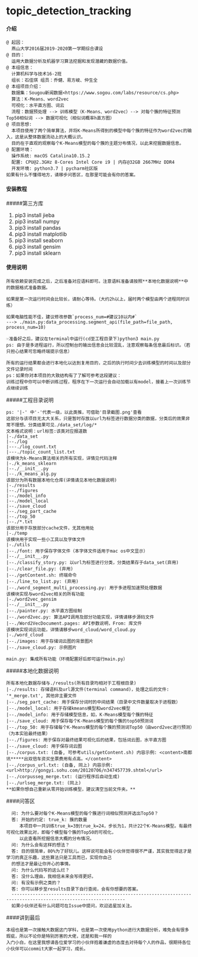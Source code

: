 # topic_detection_tracking

#### 介绍
    @ 起因：
      燕山大学2016届2019-2020第一学期综合课设
    @ 目的：
      运用大数据分析及机器学习算法挖掘和发现潜藏的数据价值。
    @ 本组信息：
      计算机科学与技术16-2班
      组长：石佳琪 组员：乔健、易方峻、仲生全
    @ 本组项目介绍：
      数据集：Sougou新闻数据<https://www.sogou.com/labs/resource/cs.php>
      算法：K-Means、word2vec
      可视化：水平直方图、词云
      流程：数据预处理 --> 训练模型（K-Means、word2vec）--> 对每个簇的特征预测Top50相似词 --> 数据可视化（相似词概率h直方图）
    @ 项目思想:
      本项目使用了两个简单算法，并将K-Means所得到的模型中每个簇的特征作为word2vec的输入，这是从整体数据流动上的大概认识。
      目的在于直观的观察每个K-Means模型的每个簇的主题分布情况，以此来挖掘数据信息。
    @ 配置环境：
      操作系统: macOS Catalina10.15.2
      配置: CPU@2.3GHz 8-Cores Intel Core i9 | 内存@32GB 2667MHz DDR4
      开发环境: python3.7 | pycharm社区版
    如果有什么不懂得地方，请移步问答区，在那里可能会有你的答案。
      
          
#### 安装教程

#####第三方库


1.  pip3 install jieba
2.  pip3 install numpy
3.  pip3 install pandas
4.  pip3 install matplotlib
5.  pip3 install seaborn
6.  pip3 install gensim
7.  pip3 install sklearn

#### 使用说明
    
    
    所有依赖安装完成之后，之后准备对应语料即可。注意语料准备请按照**本地化数据说明**中的数据格式准备数据。
    
    如果是第一次运行时间会比较长，请耐心等待。（大约2h以上，届时两个模型由两个进程同时训练）
    
    如果电脑性能不佳，建议修改参数`process_num=#建议10以内#`
    ---> ./main.py:data_processing.segment_api(file_path=file_path, process_num=10)
    
    ☞准备好之后，建议在terminal中运行(cd至工程目录下)python3 main.py
    ps: 由于是多进程运行，所以控制台的输出信息会比较混乱，注意观察每条信息最后标识。（若只担心结果可忽略终端提示信息）
    
    所有的运行结果都会进行本地化以达到复用目的，之后的执行时间少去训练模型的时间以及部分文件记录时间
    ps：如果你对本项目的大致结构有了了解可参考这段建议：
    训练过程中你可以中断训练过程，程序在下一次运行会自动加载以有model，接着上一次训练节点继续训练
    
    
#####工程目录说明
    
    
    ps: '|-' 中'-'代表一级，以此类推，可借助'目录截图.png'查看
    这部分与该项目无太大关系，只是暂时存放以url为标签进行数据分类的数据，分类后的效果非常不理想。分类结果可见./data_set/log/*
    文本格式说明：url标签:该类对应报道数
    |-./data_set
    |--./log
    |---./log_count.txt
    |---./topic_count_list.txt
    该模块为k-Means算法相关的所有实现，详情见代码注释
    |-./k_means_sklearn
    |--./__init__.py
    |--./k_means_alg.py
    该部分为所有数据本地化仓库(详情请见本地化数据说明)
    |-./results
    |--./figures
    |--./model_info
    |--./model_local
    |--./save_cloud
    |--./seg_part_cache
    |--./top_50
    |--./*.txt
    该部分用于存放部分cache文件，无其他用处
    |-./temp
    该模块用于实现一些小工具以及字体文件
    |-./utils
    |--./font: 用于保存字体文件（本字体文件适用于mac os中文显示）
    |--./__init__.py
    |--./classify_story.py: 以url为标签进行分类，分类结果存于data_set(弃用)
    |--./clear_file.py: (弃用)
    |--./getContent.sh: 终端命令
    |--./line_to_list.py: (弃用)
    |--./word_segment_multi_processing.py: 用于多进程加速预处理数据 
    该模块实现与word2vec相关的所有功能
    |-./word2vec_gensim
    |--./__init__.py
    |--./painter.py: 水平直方图绘制
    |--./word2vec.py: 算法API调用及部分功能实现，详情请移步源码文件
    |--./Word2VecDocument.pages: API参数说明，From: 库文件
    该模块实现词云功能，详情请移步word_cloud/word_cloud.py
    |-./word_cloud
    |--./images: 用于存储词云图的背景图片
    |--./save_cloud.py: 示例图片
    
    main.py: 集成所有功能（环境配置好后即可运行main.py）
    
    
#####本地化数据说明
    
    
    所有本地化数据存储与./results(所有目录均相对于工程根目录)
    |-./results: 存储语料及url源文件(terminal command)，处理之后的文件: '*_merge.txt', 其他非主要文件
    |--./seg_part_cache: 用于保存分词时的中间结果（目录中文件数量取决于进程数）
    |--./model_local: 用于存储kmeans模型和word2vec模型
    |--./model_info: 用于存储模型信息，如，K-Means模型每个簇的特征
    |--./save_cloud: 用于保存每个K-Means模型的每个簇的top50预测词
    |--./top_50: 用于存储每个K-Means模型的每个簇的预测词Top50（由word2vec进行预测）（为本实验最终结果）
    |--./figures: 用于保存对最终结果可视化后的结果，包括词云图，水平直方图
    |--./save_cloud: 用于保存词云图
    |--./corpus.txt: (自备, 可参考utils/getContent.sh) 内容示例: <content>南都讯*****出双倍车资买坐票费用有点高。</content>
    |--./corpus_url.txt: (自备, 同上) 内容示例: <url>http://gongyi.sohu.com/20120706/n347457739.shtml</url>
    |--./corpusseg_merge.txt: (运行程序后自动生成)
    |--./urlseg_merge.txt: (同上)
    **如果你想自己重新从零开始训练模型，建议清空当前文件夹。**
    
    
####问答区
      
      
      问: 为什么要对每个K-Means模型的每个簇进行词相似预测并选出Top50？
      答: 开始的约定: true_k: 簇的数量
         本项目中一共训练true_k=3到true_k=24，步长为1，共计22个K-Means模型。有最终可视化效果比对，即每个模型每个簇的Top50的可视化，
         以此查看所挖掘信息大概的分布情况。
      问: 为什么会有这样的想法？
      答: 目的很简单，80%为了好玩儿。这样说可能会有小伙伴觉得很不严谨，其实我觉得这才是学习的真正乐趣，这些算法只是工具而已，实现你自己
      的想法才是最让你开心的事情。
      问: 为什么代码写的这么烂？
      答: 没什么理由，我相信未来会写得更好。
      问: 有没有示例之类的？
      答: 你可以移步至results目录下自行查阅，会有你想要的答案。
      -----------------------------------------------------------------------------------------------------------------
      如果小伙伴还有什么问题可在Issue中提问，欢迎追星加关注。
      
      
####讲到最后
    
    
    本组也是第一次接触大数据这门学科，也是第一次使用python进行大数据分析，难免会有很多瑕疵，所以不论你是特别厉害的大佬，还是和我一样的
    入门小白，在这里我想请各位爱学习的小伙伴抱着谦虚的态度去对待每个人的作品，很期待各位小伙伴可以commit大家一起学习，成长。
    
